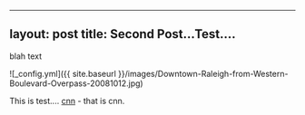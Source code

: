 
---
layout: post
title: Second Post...Test....
---

blah text

![_config.yml]({{ site.baseurl }}/images/Downtown-Raleigh-from-Western-Boulevard-Overpass-20081012.jpg)

This is test.... [cnn](https://www.cnn,com) - that is cnn.
